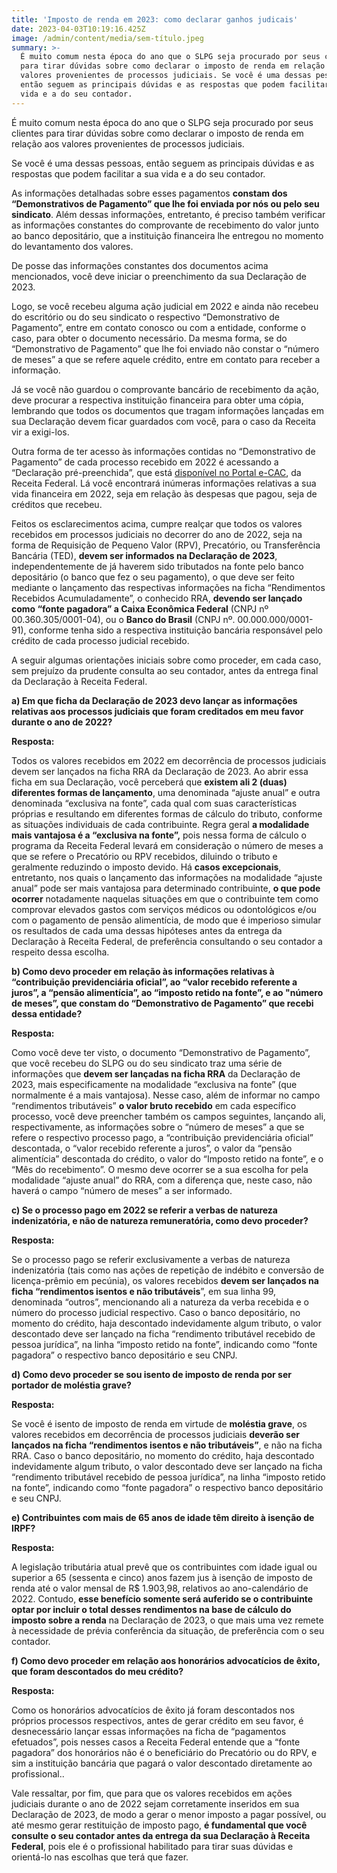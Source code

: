 ```yaml
---
title: 'Imposto de renda em 2023: como declarar ganhos judicais'
date: 2023-04-03T10:19:16.425Z
image: /admin/content/media/sem-título.jpeg
summary: >-
  É muito comum nesta época do ano que o SLPG seja procurado por seus clientes
  para tirar dúvidas sobre como declarar o imposto de renda em relação aos
  valores provenientes de processos judiciais. Se você é uma dessas pessoas,
  então seguem as principais dúvidas e as respostas que podem facilitar a sua
  vida e a do seu contador.
---
```

É muito comum nesta época do ano que o SLPG seja procurado por seus clientes para tirar dúvidas sobre como declarar o imposto de renda em relação aos valores provenientes de processos judiciais.

Se você é uma dessas pessoas, então seguem as principais dúvidas e as respostas que podem facilitar a sua vida e a do seu contador.

As informações detalhadas sobre esses pagamentos **constam dos “Demonstrativos de Pagamento” que lhe foi enviada por nós ou pelo seu sindicato**. Além dessas informações, entretanto, é preciso também verificar as informações constantes do comprovante de recebimento do valor junto ao banco depositário, que a instituição financeira lhe entregou no momento do levantamento dos valores.

De posse das informações constantes dos documentos acima mencionados, você deve iniciar o preenchimento da sua Declaração de 2023. 

Logo, se você recebeu alguma ação judicial em 2022 e ainda não recebeu do escritório ou do seu sindicato o respectivo “Demonstrativo de Pagamento”, entre em contato conosco ou com a entidade, conforme o caso, para obter o documento necessário. Da mesma forma, se do “Demonstrativo de Pagamento” que lhe foi enviado não constar o “número de meses” a que se refere aquele crédito, entre em contato para receber a informação. 

Já se você não guardou o comprovante bancário de recebimento da ação, deve procurar a respectiva instituição financeira para obter uma cópia, lembrando que todos os documentos que tragam informações lançadas em sua Declaração devem ficar guardados com você, para o caso da Receita vir a exigi-los.

Outra forma de ter acesso às informações contidas no “Demonstrativo de Pagamento” de cada processo recebido em 2022 é acessando a “Declaração pré-preenchida”, que está [disponível no Portal e-CAC](https://cav.receita.fazenda.gov.br/autenticacao/login), da Receita Federal. Lá você encontrará inúmeras informações relativas a sua vida financeira em 2022, seja em relação às despesas que pagou, seja de créditos que recebeu.

Feitos os esclarecimentos acima, cumpre realçar que todos os valores recebidos em processos judiciais no decorrer do ano de 2022, seja na forma de Requisição de Pequeno Valor (RPV), Precatório, ou Transferência Bancária (TED), **devem ser informados na Declaração de 2023**, independentemente de já haverem sido tributados na fonte pelo banco depositário (o banco que fez o seu pagamento), o que deve ser feito mediante o lançamento das respectivas informações na ficha “Rendimentos Recebidos Acumuladamente”, o conhecido RRA, **devendo ser lançado como “fonte pagadora” a Caixa Econômica Federal** (CNPJ nº 00.360.305/0001-04), ou o **Banco do Brasil** (CNPJ nº. 00.000.000/0001-91), conforme tenha sido a respectiva instituição bancária responsável pelo crédito de cada processo judicial recebido.

A seguir algumas orientações iniciais sobre como proceder, em cada caso, sem prejuízo da prudente consulta ao seu contador, antes da entrega final da Declaração à Receita Federal.

**a) Em que ficha da Declaração de 2023 devo lançar as informações relativas aos processos judiciais que foram creditados em meu favor durante o ano de 2022?**

**Resposta:** 

Todos os valores recebidos em 2022 em decorrência de processos judiciais devem ser lançados na ficha RRA da Declaração de 2023.
Ao abrir essa ficha em sua Declaração, você perceberá que **existem ali 2 (duas) diferentes formas de lançamento**, uma denominada “ajuste anual” e outra denominada “exclusiva na fonte”, cada qual com suas características próprias e resultando em diferentes formas de cálculo do tributo, conforme as situações individuais de cada contribuinte.
Regra geral **a modalidade mais vantajosa é a “exclusiva na fonte”,** pois nessa forma de cálculo o programa da Receita Federal levará em consideração o número de meses a que se refere o Precatório ou RPV recebidos, diluindo o tributo e geralmente reduzindo o imposto devido.
Há **casos excepcionais**, entretanto, nos quais o lançamento das informações na modalidade “ajuste anual” pode ser mais vantajosa para determinado contribuinte, **o que pode ocorrer** notadamente naquelas situações em que o contribuinte tem como comprovar elevados gastos com serviços médicos ou odontológicos e/ou com o pagamento de pensão alimentícia, de modo que é imperioso simular os resultados de cada uma dessas hipóteses antes da entrega da Declaração à Receita Federal, de preferência consultando o seu contador a respeito dessa escolha.

**b) Como devo proceder em relação às informações relativas à “contribuição previdenciária oficial”, ao “valor recebido referente a juros”, a “pensão alimentícia”, ao “imposto retido na fonte”, e ao "número de meses”, que constam do “Demonstrativo de Pagamento” que recebi dessa entidade?**

**Resposta:** 

Como você deve ter visto, o documento “Demonstrativo de Pagamento”, que você recebeu do SLPG ou do seu sindicato traz uma série de informações que **devem ser lançadas na ficha RRA** da Declaração de 2023, mais especificamente na modalidade “exclusiva na fonte” (que normalmente é a mais vantajosa).
Nesse caso, além de informar no campo “rendimentos tributáveis” **o valor bruto recebido** em cada específico processo, você deve preencher também os campos seguintes, lançando ali, respectivamente, as informações sobre o “número de meses” a que se refere o respectivo processo pago, a “contribuição previdenciária oficial” descontada, o “valor recebido referente a juros”, o valor da “pensão alimentícia” descontada do crédito,  o valor do “Imposto retido na fonte”, e o “Mês do recebimento”.
O mesmo deve ocorrer se a sua escolha for pela modalidade “ajuste anual” do RRA, com a diferença que, neste caso, não haverá o campo “número de meses” a ser informado.

**c) Se o processo pago em 2022 se referir a verbas de natureza indenizatória, e não de natureza remuneratória, como devo proceder?**

**Resposta:** 

Se o processo pago se referir exclusivamente a verbas de natureza indenizatória (tais como nas ações de repetição de indébito e conversão de licença-prêmio em pecúnia), os valores recebidos **devem ser lançados na ficha “rendimentos isentos e não tributáveis**”, em sua linha 99, denominada “outros”, mencionando ali a natureza da verba recebida e o número do processo judicial respectivo.
Caso o banco depositário, no momento do crédito, haja descontado indevidamente algum tributo, o valor descontado deve ser lançado na ficha “rendimento tributável recebido de pessoa jurídica”, na linha “imposto retido na fonte”, indicando como “fonte pagadora” o respectivo banco depositário e seu CNPJ.

**d) Como devo proceder se sou isento de imposto de renda por ser portador de moléstia grave?**

**Resposta:** 

Se você é isento de imposto de renda em virtude de **moléstia grave**, os valores recebidos em decorrência de processos judiciais **deverão ser lançados na ficha “rendimentos isentos e não tributáveis”**, e não na ficha RRA.
Caso o banco depositário, no momento do crédito, haja descontado indevidamente algum tributo, o valor descontado deve ser lançado na ficha “rendimento tributável recebido de pessoa jurídica”, na linha “imposto retido na fonte”, indicando como “fonte pagadora” o respectivo banco depositário e seu CNPJ.

**e) Contribuintes com mais de 65 anos de idade têm direito à isenção de IRPF?**

**Resposta:**

A legislação tributária atual prevê que os contribuintes com idade igual ou superior a 65 (sessenta e cinco) anos fazem jus à isenção de imposto de renda até o valor mensal de R$ 1.903,98, relativos ao ano-calendário de 2022.
Contudo, **esse benefício somente será auferido se o contribuinte optar por incluir o total desses rendimentos na base de cálculo do imposto sobre a renda** na Declaração de 2023, o que mais uma vez remete à necessidade de prévia conferência da situação, de preferência com o seu contador.

**f) Como devo proceder em relação aos honorários advocatícios de êxito, que foram descontados do meu crédito?**

**Resposta:** 

Como os honorários advocatícios de êxito já foram descontados nos próprios processos respectivos, antes de gerar crédito em seu favor, é desnecessário lançar essas informações na ficha de “pagamentos efetuados”, pois nesses casos a Receita Federal entende que a “fonte pagadora” dos honorários não é o beneficiário do Precatório ou do RPV, e sim a instituição bancária que pagará o valor descontado diretamente ao profissional..



Vale ressaltar, por fim, que para que os valores recebidos em ações judiciais durante o ano de 2022 sejam corretamente inseridos em sua Declaração de 2023, de modo a gerar o menor imposto a pagar possível, ou até mesmo gerar restituição de imposto pago, **é fundamental que você consulte o seu contador antes da entrega da sua Declaração à Receita Federal**, pois ele é o profissional habilitado para tirar suas dúvidas e orientá-lo nas escolhas que terá que fazer.
